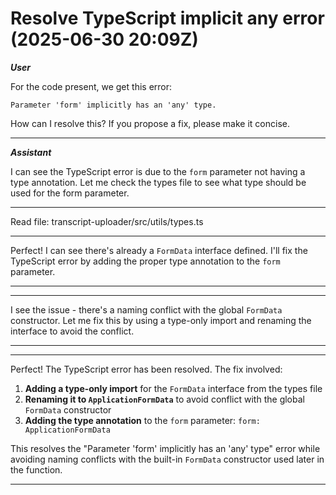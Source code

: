 <!-- Generated by SpecStory -->

# Resolve TypeScript implicit any error (2025-06-30 20:09Z)

_**User**_

For the code present, we get this error:
```
Parameter 'form' implicitly has an 'any' type.
```
How can I resolve this? If you propose a fix, please make it concise.

---

_**Assistant**_

I can see the TypeScript error is due to the `form` parameter not having a type annotation. Let me check the types file to see what type should be used for the form parameter.


---

Read file: transcript-uploader/src/utils/types.ts

---

Perfect! I can see there's already a `FormData` interface defined. I'll fix the TypeScript error by adding the proper type annotation to the `form` parameter.


---



---

I see the issue - there's a naming conflict with the global `FormData` constructor. Let me fix this by using a type-only import and renaming the interface to avoid the conflict.


---



---

Perfect! The TypeScript error has been resolved. The fix involved:

1. **Adding a type-only import** for the `FormData` interface from the types file
2. **Renaming it to `ApplicationFormData`** to avoid conflict with the global `FormData` constructor
3. **Adding the type annotation** to the `form` parameter: `form: ApplicationFormData`

This resolves the "Parameter 'form' implicitly has an 'any' type" error while avoiding naming conflicts with the built-in `FormData` constructor used later in the function.

---

